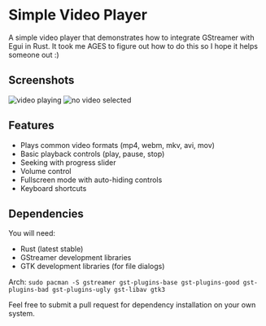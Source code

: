 # Simple Video Player

A simple video player that demonstrates how to integrate GStreamer with Egui in Rust. It took me AGES to figure out how to do this so I hope it helps someone out :)

## Screenshots

![video playing](https://github.com/user-attachments/assets/838a0ea9-6915-4d46-bf01-b0174b5e340c)
![no video selected](https://github.com/user-attachments/assets/3349aa23-d932-4787-84b2-dbf9e6022da7)

## Features

- Plays common video formats (mp4, webm, mkv, avi, mov)
- Basic playback controls (play, pause, stop)
- Seeking with progress slider
- Volume control
- Fullscreen mode with auto-hiding controls
- Keyboard shortcuts

## Dependencies

You will need:

- Rust (latest stable)
- GStreamer development libraries
- GTK development libraries (for file dialogs)

Arch:
`sudo pacman -S gstreamer gst-plugins-base gst-plugins-good gst-plugins-bad gst-plugins-ugly gst-libav gtk3`

Feel free to submit a pull request for dependency installation on your own system.
